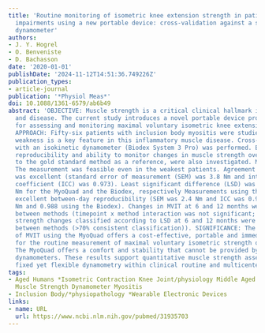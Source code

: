 ```yaml
---
title: 'Routine monitoring of isometric knee extension strength in patients with muscle
  impairments using a new portable device: cross-validation against a standard isokinetic
  dynamometer'
authors:
- J. Y. Hogrel
- O. Benveniste
- D. Bachasson
date: '2020-01-01'
publishDate: '2024-11-12T14:51:36.749226Z'
publication_types:
- article-journal
publication: '*Physiol Meas*'
doi: 10.1088/1361-6579/ab6b49
abstract: 'OBJECTIVE: Muscle strength is a critical clinical hallmark in both health
  and disease. The current study introduces a novel portable device prototype (MyoQuad)
  for assessing and monitoring maximal voluntary isometric knee extension torque (MVIT).
  APPROACH: Fifty-six patients with inclusion body myositis were studied. Knee extension
  weakness is a key feature in this inflammatory muscle disease. Cross-validation
  with an isokinetic dynamometer (Biodex System 3 Pro) was performed. Between-day
  reproducibility and ability to monitor changes in muscle strength over time compared
  to the gold standard method as a reference, were also investigated. MAIN RESULTS:
  The measurement was feasible even in the weakest patients. Agreement between methods
  was excellent (standard error of measurement (SEM) was 3.8 Nm and intra-class correlation
  coefficient (ICC) was 0.973). Least significant difference (LSD) was 4.9 and 5.3
  Nm for the MyoQuad and the Biodex, respectively Measurements using the MyoQuad exhibited
  excellent between-day reproducibility (SEM was 2.4 Nm and ICC was 0.989 versus 2.6
  Nm and 0.988 using the Biodex). Changes in MVIT at 6 and 12 months were similar
  between methods (timepoint x method interaction was not significant; all p > 0.19);
  strength changes classified according to LSD at 6 and 12 months were consistent
  between methods (>70% consistent classification)). SIGNIFICANCE: The measurement
  of MVIT using the MyoQuad offers a cost-effective, portable and immediate alternative
  for the routine measurement of maximal voluntary isometric strength of the quadriceps.
  The MyoQuad offers a comfort and stability that cannot be provided by standard hand-held
  dynamometers. These results support quantitative muscle strength assessment using
  fixed yet flexible dynamometry within clinical routine and multicenter trials.'
tags:
- Aged Humans *Isometric Contraction Knee Joint/physiology Middle Aged *Muscle Strength
  Muscle Strength Dynamometer Myositis
- Inclusion Body/*physiopathology *Wearable Electronic Devices
links:
- name: URL
  url: https://www.ncbi.nlm.nih.gov/pubmed/31935703
---
```


